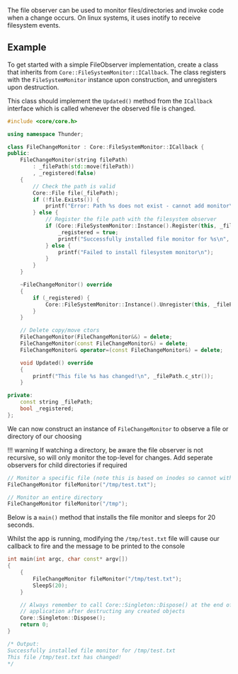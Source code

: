 The file observer can be used to monitor files/directories and invoke code when a change occurs. On linux systems, it uses inotify to receive filesystem events.

## Example

To get started with a simple FileObserver implementation, create a class that inherits from `Core::FileSystemMonitor::ICallback`. The class registers with the `FileSystemMonitor` instance upon construction, and unregisters upon destruction.

This class should implement the `Updated()` method from the `ICallback` interface which is called whenever the observed file is changed.

```c++
#include <core/core.h>

using namespace Thunder;

class FileChangeMonitor : Core::FileSystemMonitor::ICallback {
public:
    FileChangeMonitor(string filePath)
        : _filePath(std::move(filePath))
        , _registered(false)
    {
        // Check the path is valid
        Core::File file(_filePath);
        if (!file.Exists()) {
            printf("Error: Path %s does not exist - cannot add monitor\n", _filePath.c_str());
        } else {
            // Register the file path with the filesystem observer
            if (Core::FileSystemMonitor::Instance().Register(this, _filePath)) {
                _registered = true;
                printf("Successfully installed file monitor for %s\n", _filePath.c_str());
            } else {
                printf("Failed to install filesystem monitor\n");
            }
        }
    }

    ~FileChangeMonitor() override
    {
        if (_registered) {
            Core::FileSystemMonitor::Instance().Unregister(this, _filePath);
        }
    }

    // Delete copy/move ctors
    FileChangeMonitor(FileChangeMonitor&&) = delete;
    FileChangeMonitor(const FileChangeMonitor&) = delete;
    FileChangeMonitor& operator=(const FileChangeMonitor&) = delete;

    void Updated() override
    {
        printf("This file %s has changed!\n", _filePath.c_str());
    }

private:
    const string _filePath;
    bool _registered;
};
```

We can now construct an instance of `FileChangeMonitor` to observe a file or directory of our choosing

!!! warning
	If watching a directory, be aware the file observer is not recursive, so will only monitor the top-level for changes. Add seperate observers for child directories if required

```c++
// Monitor a specific file (note this is based on inodes so cannot withstand the file being deleted & recreated)
FileChangeMonitor fileMonitor("/tmp/test.txt");

// Monitor an entire directory
FileChangeMonitor fileMonitor("/tmp");
```

Below is a `main()` method that installs the file monitor and sleeps for 20 seconds. 

Whilst the app is running, modifying the `/tmp/test.txt` file will cause our callback to fire and the message to be printed to the console

```c++
int main(int argc, char const* argv[])
{
    {
        FileChangeMonitor fileMonitor("/tmp/test.txt");
        SleepS(20);
    }

    // Always remember to call Core::Singleton::Dispose() at the end of the
    // application after destructing any created objects
    Core::Singleton::Dispose();
    return 0;
}

/* Output:
Successfully installed file monitor for /tmp/test.txt
This file /tmp/test.txt has changed!
*/
```

